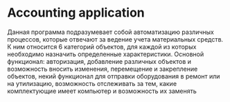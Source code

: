 # Accounting application

Данная программа подразумевает собой автоматизацию различных процессов, которые отвечают за ведение учета материальных средств. 
К ним относится 6 категорий объектов, для каждой из которых необходимо назначить определенные характеристики.
Основной функционал: авторизация, добавление различных объектов и возможность вносить изменения, перемещение и закрепление объектов,
некий функционал для отправки оборудования в ремонт или на утилизацию, возможность отслеживать за тем, какие комплектующие имеет компьютер и возможность их заменять